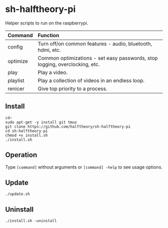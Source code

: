 # sh-halftheory-pi
Helper scripts to run on the raspberrypi.

Command | Function
:--- | :---
config | Turn off/on common features - audio, bluetooth, hdmi, etc.
optimize | Common optimizations - set easy passwords, stop logging, overclocking, etc.
play | Play a video.
playlist | Play a collection of videos in an endless loop.
renicer | Give top priority to a process.

## Install
```
cd~
sudo apt-get -y install git tmux
git clone https://github.com/halftheory/sh-halftheory-pi
cd sh-halftheory-pi
chmod +x install.sh
./install.sh
```

## Operation
Type `[command]` without arguments or `[command] -help` to see usage options.

## Update
```
./update.sh
```

## Uninstall
```
./install.sh -uninstall
```
